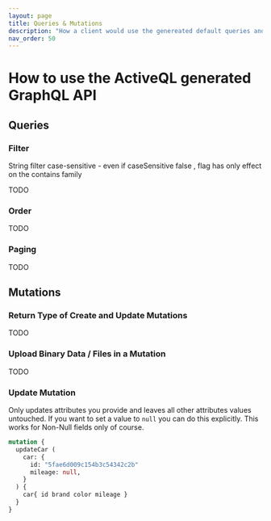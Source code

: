 ```yaml
---
layout: page
title: Queries & Mutations
description: "How a client would use the genereated default queries and mutations."
nav_order: 50
---
```


# How to use the ActiveQL generated GraphQL API

## Queries

### Filter

String filter case-sensitive - even if caseSensitive false , flag has only effect on the contains family 

TODO

### Order

TODO

### Paging 

TODO

## Mutations

### Return Type of Create and Update Mutations

TODO

### Upload Binary Data / Files in a Mutation

TODO

### Update Mutation 

Only updates attributes you provide and leaves all other attributes values untouched. If you want to set a value to 
`null` you can do this explicitly. This works for Non-Null fields only of course.

```graphql
mutation {
  updateCar ( 
    car: { 
      id: "5fae6d009c154b3c54342c2b"
      mileage: null, 
    } 
  ) { 
    car{ id brand color mileage } 
  }
}
```
